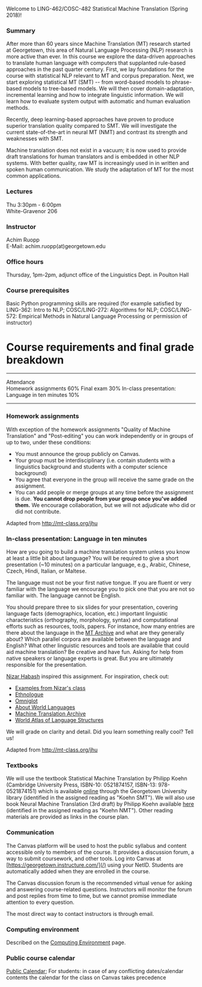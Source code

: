 Welcome to LING-462/COSC-482 Statistical Machine Translation (Spring
2018)!

### Summary

After more than 60 years since Machine Translation (MT) research started
at Georgetown, this area of Natural Language Processing (NLP) research
is more active than ever. In this course we explore the data-driven
approaches to translate human language with computers that supplanted
rule-based approaches in the past quarter century. First, we lay
foundations for the course with statistical NLP relevant to MT and
corpus preparation. Next, we start exploring statistical MT (SMT) --
from word-based models to phrase-based models to tree-based models. We
will then cover domain-adaptation, incremental learning and how to
integrate linguistic information. We will learn how to evaluate system
output with automatic and human evaluation methods.

Recently, deep learning-based approaches have proven to produce superior
translation quality compared to SMT. We will investigate the current
state-of-the-art in neural MT (NMT) and contrast its strength and
weaknesses with SMT.

Machine translation does not exist in a vacuum; it is now used to
provide draft translations for human translators and is embedded in
other NLP systems. With better quality, raw MT is increasingly used in
in written and spoken human communication. We study the adaptation of MT
for the most common applications.

### Lectures

Thu 3:30pm - 6:00pm\
White-Gravenor 206

### Instructor

Achim Ruopp\
E-Mail: achim.ruopp(at)georgetown.edu

### Office hours

Thursday, 1pm-2pm, adjunct office of the Linguistics Dept. in Poulton
Hall

### Course prerequisites

Basic Python programming skills are required (for example satisfied by
LING-362: Intro to NLP; COSC/LING-272: Algorithms for NLP;
COSC/LING-572: Empirical Methods in Natural Language Processing or
permission of instructor)

Course requirements and final grade breakdown
=============================================

  ------------------------------------------------ -----
  Attendance                                       
  Homework assignments                             60%
  Final exam                                       30%
  In-class presentation: Language in ten minutes   10%
  ------------------------------------------------ -----

### Homework assignments

With exception of the homework assignments "Quality of Machine
Translation" and "Post-editing" you can work independently or in groups
of up to two, under these conditions:

-   You must announce the group publicly on Canvas.
-   Your group must be interdisciplinary (i.e. contain students with a
    linguistics background and students with a computer science
    background)
-   You agree that everyone in the group will receive the same grade on
    the assignment.
-   You can add people or merge groups at any time before the assignment
    is due. **You cannot drop people from your group once you've added
    them.** We encourage collaboration, but we will not adjudicate who
    did or did not contribute.

Adapted from <http://mt-class.org/jhu>

### In-class presentation: Language in ten minutes

How are you going to build a machine translation system unless you know
at least a little bit about language? You will be required to give a
short presentation (\~10 minutes) on a particular language, e.g.,
Arabic, Chinese, Czech, Hindi, Italian, or Maltese.

The language must not be your first native tongue. If you are fluent or
very familiar with the language we encourage you to pick one that you
are not so familiar with. The language cannot be English.

You should prepare three to six slides for your presentation, covering
language facts (demographics, location, etc.) important linguistic
characteristics (orthography, morphology, syntax) and computational
efforts such as resources, tools, papers. For instance, how many entries
are there about the language in the [MT
Archive](http://www.mt-archive.info/) and what are they generally about?
Which parallel corpora are available between the language and English?
What other linguistic resources and tools are available that could aid
machine translation? Be creative and have fun. Asking for help from
native speakers or language experts is great. But you are ultimately
responsible for the presentation.

[Nizar Habash](http://www.nizarhabash.com/) inspired this assignment.
For inspiration, check out:

-   [Examples from Nizar's
    class](https://sites.google.com/site/comse6998machinetranslation/language-in-10-minutes)
-   [Ethnologue](http://www.ethnologue.com/)
-   [Omniglot](http://www.omniglot.com/)
-   [About World Languages](http://www.aboutworldlanguages.com/)
-   [Machine Translation Archive](http://www.mt-archive.info/)
-   [World Atlas of Language Structures](http://wals.info/)

We will grade on clarity and detail. Did you learn something really
cool? Tell us!

Adapted from <http://mt-class.org/jhu>

### Textbooks

We will use the textbook Statistical Machine Translation by Philipp
Koehn (Cambridge University Press, ISBN-10: 0521874157, ISBN-13:
978-0521874151) which is available
[online](https://gt-summon-serialssolutions-com.proxy.library.georgetown.edu/#!/search?bookMark=ePnHCXMwhZ3PDoIwDMZJ9ODfV0DUkwcPMgl6NhofwHszIxIjEMMW4-P7dQUkxsTzflmAkbZb228Db6y5NruwroeLG5ux7pyMgavriOINXMaGPRkXY3A2NtzClK579dEIh_GA-t6EAy6nV6yzIHfFhUlg2YZLndjI6xbYqA09_7A_7Y7L1FJSVqfehs4IxsNIxdyQsxBAmztMB8yKNfTMXDrSEKs-rVgmjL012KmwRl-xW6UWo_CzxgiAwMyFqa03uamqckqK4PfaFHxQqfPLLXXXgDxERYJCIIpvVZgJJXniZti-LHGaFi_Bkob-T6gFNLN8eqca7PuBJCHbDLslqZYoVn-_5hur9Y4y)
through the Georgetown University library (identified in the assigned
reading as \"Koehn SMT\"). We will also use book Neural Machine
Translation (3rd draft) by Philipp Koehn available
[here](http://mt-class.org/jhu/assets/nmt-book.pdf) (identified in the
assigned reading as \"Koehn NMT\"). Other reading materials are provided
as links in the course plan.

### Communication

The Canvas platform will be used to host the public syllabus and content
accessible only to members of the course. It provides a discussion
forum, a way to submit coursework, and other tools. Log into Canvas at
[https://georgetown.instructure.com/](/) using your NetID. Students are
automatically added when they are enrolled in the course.

The Canvas discussion forum is the recommended virtual venue for asking
and answering course-related questions. Instructors will monitor the
forum and post replies from time to time, but we cannot promise
immediate attention to every question.

The most direct way to contact instructors is through email.

### Computing environment

Described on the [Computing
Environment](computing.md) page.

### Public course calendar

[Public Calendar](https://calendar.google.com/calendar/embed?src=georgetown.edu_5bns8eudb01bn81dcs9sh6pqf8%40group.calendar.google.com&ctz=America%2FNew_York); For students: in case of any conflicting dates/calendar contents the calendar for the class on Canvas takes precedence
